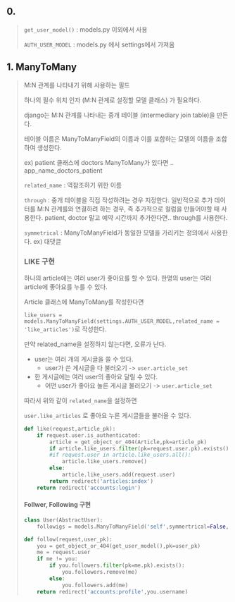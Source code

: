 ## 0.

> `get_user_model()` : models.py 이외에서 사용
>
> `AUTH_USER_MODEL` : models.py 에서 settings에서 가져옴



## 1. ManyToMany

> M:N 관계를 나타내기 위해 사용하는 필드
>
> 하나의 필수 위치 인자 (M:N 관계로 설정할 모델 클래스) 가 필요하다.
>
> django는 M:N 관계를 나타내는 중개 테이블 (intermediary join table)을 만든다.
>
> 테이블 이름은 ManyToManyField의 이름과 이를 포함하는 모델의 이름을 조합하여 생성한다.
>
> ex) patient 클래스에 doctors ManyToMany가 있다면 ..  app_name_doctors_patient
>
> `related_name` : 역참조하기 위한 이름
>
> `through` : 중개 테이블을 직접 작성하려는 경우 지정한다. 일반적으로 추가 데이터를 M:N 관계를와 연결하려 하는 경우, 즉 추가적으로 컬럼을 만들어야할 때 사용한다. patient, doctor 말고 예약 시간까지 추가한다면.. through를 사용한다.
>
> `symmetrical` : ManyToManyField가 동일한 모델을 가리키는 정의에서 사용한다. ex) 대댓글
>
> 
>
> ### LIKE 구현
>
> 하나의 article에는 여러 user가 좋아요를 할 수 있다. 한명의 user는 여러 article에 좋아요를 누를 수 있다.
>
> Article 클래스에  ManyToMany를 작성한다면
>
> `like_users = models.ManyToManyField(settings.AUTH_USER_MODEL,related_name = 'like_articles')`로 작성한다.
>
> 만약 related_name을 설정하지 않는다면, 오류가 난다. 
>
> - user는 여러 개의 게시글을 쓸 수 있다. 
>   - user가 쓴 게시글을 다 불러오기 -> `user.article_set`
> - 한 게시글에는 여러 user의 좋아요 달릴 수 있다.
>   - 어떤 user가 좋아요 눌른 게시글 불러오기 ->  `user.article_set`
>
> 따라서 위와 같이 `related_name`을 설정하면
>
> `user.like_articles` 로 좋아요 누른 게시글들을 불러올 수 있다.
>
> ```python
> def like(request,article_pk):
>     if request.user.is_authenticated:
>         article = get_object_or_404(Article,pk=article_pk)
>         if article.like_users.filter(pk=request.user.pk).exists():
>         #if request.user in article.like_users.all():
>             article.like_users.remove()
>         else:
>             article.like_users.add(request.user)
>         return redirect('articles:index')
>     return redirect('accounts:login')
> ```
>
> 
>
> #### Follwer, Following 구현
>
> ```python
> class User(AbstractUser):
>     followigs = models.ManyToManyField('self',symmertrical=False,related_name = 'followers')
> ```
>
> ```python
> def follow(request,user_pk):
>     you = get_object_or_404(get_user_model(),pk=user_pk)
>     me = request.user
>     if me != you:
>         if you.followers.filter(pk=me.pk).exists():
>             you.followers.remove(me)
>         else:
>             you.followers.add(me)
>     return redirect('accounts:profile',you.username)
> ```

